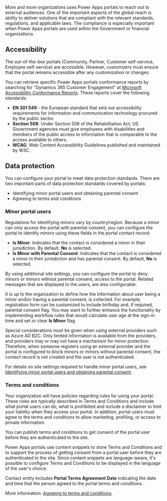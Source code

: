 More and more organizations uses Power Apps portals to reach out to external audiences. One of the important aspects of the global reach is ability to deliver solutions that are compliant with the relevant standards, regulations, and applicable laws. The compliance is especially important when Power Apps portals are used within the Government or financial organizations.

## Accessibility

The out-of-the-box portals (Community, Partner, Customer self-service, Employee self-service) are accessible. However, customizers must ensure that the portal remains accessible after any customization or changes.

You can retrieve specific Power Apps portals conformance reports by searching for "Dynamics 365 Customer Engagement" at [Microsoft Accessibility Conformance Reports](https://cloudblogs.microsoft.com/industry-blog/government/2018/09/11/accessibility-conformance-reports/?azure-portal=true). These reports cover the following standards:

* **EN 301 549** - the European standard that sets out accessibility requirements for information and communication technology procured by the public sector.
* **Section 508**. Under Section 508 of the Rehabilitation Act, US Government agencies must give employees with disabilities and members of the public access to information that is comparable to the access available to others.
* **WCAG**. Web Content Accessibility Guidelines published and maintained by W3C.

## Data protection 

You can configure your portal to meet data protection standards. There are two important parts of data protection standards covered by portals:

* Identifying minor portal users and obtaining parental consent
* Agreeing to terms and conditions

### Minor portal users

Regulations for identifying minors vary by country/region. Because a minor can only access the portal with parental consent, you can configure the portal to identify minors using these fields in the portal contact record:

* **Is Minor**: Indicates that the contact is considered a minor in their jurisdiction. By default, **No** is selected.
* **Is Minor with Parental Consent**: Indicates that the contact is considered a minor in their jurisdiction and has parental consent. By default, **No** is selected.

By using additional site settings, you can configure the portal to deny minors or minors without parental consent, access to the portal. Related messages that are displayed to the users, are also configurable.

It is up to the organization to define how the information about user being a minor and/or having a parental consent, is collected. For example, registration form can be customized to include birthday and, if required, parental consent flag. You may want to further enhance the functionality by implementing workflow rules that would calculate user age at the sign-in time and set or clear **Is Minor** flag.

Special considerations must be given when using external providers such as Azure AD B2C. Only limited information is available from the providers, and providers may or may not have a mechanism for minor protection. Therefore, when someone registers using an external provider and the portal is configured to block minors or minors without parental consent, the contact record is not created and the user is not authenticated.

For details on site settings required to handle minor portal users, see [Identifying minor portal users and obtaining parental consent](https://docs.microsoft.com/powerapps/maker/portals/configure/implement-gdpr#identifying-minor-portal-users-and-obtaining-parental-consent/?azure-portal=true).

### Terms and conditions

Your organization will have policies regarding rules for using your portal. These rules are typically described in Terms and Conditions and include what portal users can do, what is prohibited and include a disclaimer to limit your liability when they access your portal. In addition, portal users must agree to the terms and conditions to allow marketing, profiling, or access to private information.

You can publish terms and conditions to get consent of the portal user before they are authenticated to the site.

Power Apps portals use content snippets to store Terms and Conditions and to support the process of getting consent from a portal user before they are authenticated to the site. Since content snippets are language-aware, it's possible to configure Terms and Conditions to be displayed in the language of the user's choice.

Contact entity includes **Portal Terms Agreement Date** indicating the date and time that the person agreed to the portal terms and conditions.

More information: [Agreeing to terms and conditions](https://docs.microsoft.com/powerapps/maker/portals/configure/implement-gdpr#agreeing-to-terms-and-conditions/?azure-portal=true).
